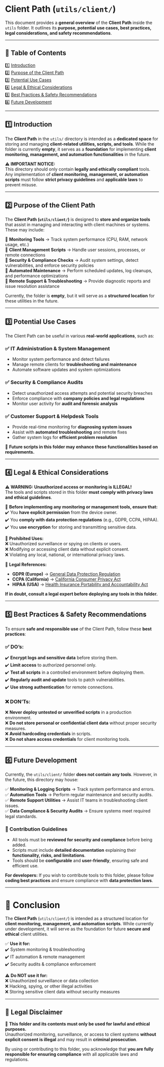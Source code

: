 # **Client Path (`utils/client/`)**  
This document provides a **general overview** of the **Client Path** inside the `utils` folder. It outlines its **purpose, potential use cases, best practices, legal considerations, and safety recommendations**.  

---

## **📌 Table of Contents**
1️⃣ [Introduction](#1-introduction)  
2️⃣ [Purpose of the Client Path](#2-purpose-of-the-client-path)  
3️⃣ [Potential Use Cases](#3-potential-use-cases)  
4️⃣ [Legal & Ethical Considerations](#4-legal--ethical-considerations)  
5️⃣ [Best Practices & Safety Recommendations](#5-best-practices--safety-recommendations)  
6️⃣ [Future Development](#6-future-development)  

---

## **1️⃣ Introduction**  
The **Client Path** in the `utils/` directory is intended as a **dedicated space** for storing and managing **client-related utilities, scripts, and tools**. While the folder is currently **empty**, it serves as a **foundation** for implementing **client monitoring, management, and automation functionalities** in the future.  

⚠️ **IMPORTANT NOTICE:**  
This directory should only contain **legally and ethically compliant** tools. Any implementation of **client monitoring, management, or automation scripts** must follow **strict privacy guidelines** and **applicable laws** to prevent misuse.  

---

## **2️⃣ Purpose of the Client Path**  
The **Client Path (`utils/client/`)** is designed to **store and organize tools** that assist in managing and interacting with client machines or systems. These may include:  

🔹 **Monitoring Tools** → Track system performance (CPU, RAM, network usage, etc.)  
🔹 **Client Management Scripts** → Handle user sessions, processes, or remote connections  
🔹 **Security & Compliance Checks** → Audit system settings, detect vulnerabilities, and enforce security policies  
🔹 **Automated Maintenance** → Perform scheduled updates, log cleanups, and performance optimizations  
🔹 **Remote Support & Troubleshooting** → Provide diagnostic reports and issue resolution assistance  

Currently, the folder is **empty**, but it will serve as a **structured location** for these utilities in the future.  

---

## **3️⃣ Potential Use Cases**  
The Client Path can be useful in various **real-world applications**, such as:  

### ✅ **IT Administration & System Management**  
- Monitor system performance and detect failures  
- Manage remote clients for **troubleshooting and maintenance**  
- Automate software updates and system optimizations  

### ✅ **Security & Compliance Audits**  
- Detect unauthorized access attempts and potential security breaches  
- Enforce compliance with **company policies and legal regulations**  
- Monitor user activity for **audit and forensic analysis**  

### ✅ **Customer Support & Helpdesk Tools**  
- Provide real-time monitoring for **diagnosing system issues**  
- Assist with **automated troubleshooting** and remote fixes  
- Gather system logs for **efficient problem resolution**  

🚀 **Future scripts in this folder may enhance these functionalities based on requirements.**  

---

## **4️⃣ Legal & Ethical Considerations**  
⚠️ **WARNING: Unauthorized access or monitoring is ILLEGAL!**  
The tools and scripts stored in this folder **must comply with privacy laws and ethical guidelines**.  

🔹 **Before implementing any monitoring or management tools, ensure that:**  
✔️ You **have explicit permission** from the device owner.  
✔️ You **comply with data protection regulations** (e.g., GDPR, CCPA, HIPAA).  
✔️ You **use encryption** for storing and transmitting sensitive data.  

🚫 **Prohibited Uses:**  
❌ Unauthorized surveillance or spying on clients or users.  
❌ Modifying or accessing client data without explicit consent.  
❌ Violating any local, national, or international privacy laws.  

🔹 **Legal References:**  
- **GDPR (Europe)** → [General Data Protection Regulation](https://gdpr.eu/)  
- **CCPA (California)** → [California Consumer Privacy Act](https://oag.ca.gov/privacy/ccpa)  
- **HIPAA (USA)** → [Health Insurance Portability and Accountability Act](https://www.hhs.gov/hipaa/index.html)  

**If in doubt, consult a legal expert before deploying any tools in this folder.**  

---

## **5️⃣ Best Practices & Safety Recommendations**  
To ensure **safe and responsible use** of the Client Path, follow these **best practices**:  

### ✅ **DO’s:**  
✔️ **Encrypt logs and sensitive data** before storing them.  
✔️ **Limit access** to authorized personnel only.  
✔️ **Test all scripts** in a controlled environment before deploying them.  
✔️ **Regularly audit and update** tools to patch vulnerabilities.  
✔️ **Use strong authentication** for remote connections.  

### ❌ **DON’Ts:**  
❌ **Never deploy untested or unverified scripts** in a production environment.  
❌ **Do not store personal or confidential client data** without proper security measures.  
❌ **Avoid hardcoding credentials** in scripts.  
❌ **Do not share access credentials** for client monitoring tools.  

---

## **6️⃣ Future Development**  
Currently, the `utils/client/` folder **does not contain any tools**. However, in the future, this directory may house:  

✅ **Monitoring & Logging Scripts** → Track system performance and errors.  
✅ **Automation Tools** → Perform regular maintenance and security audits.  
✅ **Remote Support Utilities** → Assist IT teams in troubleshooting client issues.  
✅ **Data Compliance & Security Audits** → Ensure systems meet required legal standards.  

### **🔹 Contribution Guidelines**
- All tools must be **reviewed for security and compliance** before being added.  
- Scripts must include **detailed documentation** explaining their **functionality, risks, and limitations**.  
- Tools should be **configurable** and **user-friendly**, ensuring safe and efficient use.  

**For developers:** If you wish to contribute tools to this folder, please follow **coding best practices** and ensure compliance with **data protection laws**.  

---

# **🚀 Conclusion**  
The **Client Path** (`utils/client/`) is intended as a structured location for **client monitoring, management, and automation scripts**. While currently under development, it will serve as the foundation for future **secure and ethical** client utilities.  

✅ **Use it for:**  
✔️ System monitoring & troubleshooting  
✔️ IT automation & remote management  
✔️ Security audits & compliance enforcement  

⚠️ **Do NOT use it for:**  
❌ Unauthorized surveillance or data collection  
❌ Hacking, spying, or other illegal activities  
❌ Storing sensitive client data without security measures  

---

## **📜 Legal Disclaimer**  
🛑 **This folder and its contents must only be used for lawful and ethical purposes.**  
Unauthorized monitoring, surveillance, or access to client systems **without explicit consent is illegal** and may result in **criminal prosecution**.  

By using or contributing to this folder, you acknowledge that **you are fully responsible for ensuring compliance** with all applicable laws and regulations.